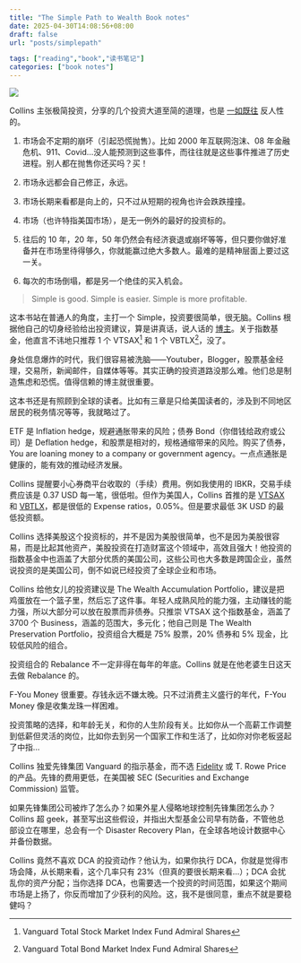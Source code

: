 ```yaml
---
title: "The Simple Path to Wealth Book notes"
date: 2025-04-30T14:08:56+08:00
draft: false
url: "posts/simplepath"

tags: ["reading","book","读书笔记"]
categories: ["book notes"]
---
```


![](/img/simplepathtowealth.jpeg)


Collins 主张极简投资，分享的几个投资大道至简的道理，也是 [一如既往](https://eddy.lu/posts/sameasever/) 反人性的。


1. 市场会不定期的崩坏（引起恐慌抛售）。比如 2000 年互联网泡沫、08 年金融危机、911、Covid…没人能预测到这些事件，而往往就是这些事件推进了历史进程。别人都在抛售你还买吗？买！

2. 市场永远都会自己修正，永远。

3. 市场长期来看都是向上的，只不过从短期的视角也许会跌跌撞撞。

4. 市场（也许特指美国市场），是无一例外的最好的投资标的。

5. 往后的 10 年，20 年，50 年仍然会有经济衰退或崩坏等等，但只要你做好准备并在市场里待得够久，你就能赢过绝大多数人。最难的是精神层面上要过这一关。

6. 每次的市场倒塌，都是另一个绝佳的买入机会。


> Simple is good. Simple is easier. Simple is more profitable.

这本书站在普通人的角度，主打一个 Simple，投资要很简单，很无脑。Collins 根据他自己的切身经验给出投资建议，算是讲真话，说人话的 [博主](https://jlcollinsnh.com/)。关于指数基金，他直言不讳地只推荐 1 个 VTSAX[^1] 和 1 个 VBTLX[^2]，没了。


[^1]: Vanguard Total Stock Market Index Fund Admiral Shares
[^2]: Vanguard Total Bond Market Index Fund Admiral Shares


身处信息爆炸的时代，我们很容易被洗脑——Youtuber，Blogger，股票基金经理，交易所，新闻邮件，自媒体等等。其实正确的投资道路没那么难。他们总是制造焦虑和恐慌。值得信赖的博主就很重要。

这本书还是有照顾到全球的读者。比如有三章是只给美国读者的，涉及到不同地区居民的税务情况等等，我就略过了。 

ETF 是 Inflation hedge，规避通胀带来的风险；债券 Bond（你借钱给政府或公司）是 Deflation hedge，和股票是相对的，规格通缩带来的风险。购买了债券，You are loaning money to a company or government agency。一点点通胀是健康的，能有效的推动经济发展。


Collins 提醒要小心券商平台收取的（手续）费用。例如我使用的 IBKR，交易手续费应该是 0.37 USD 每一笔，很低啦。但作为美国人，Collins 首推的是 [VTSAX](https://finance.yahoo.com/quote/VTSAX/) 和 [VBTLX](https://finance.yahoo.com/quote/VBTLX/)，都是很低的 Expense ratios，0.05%。但是要求最低 3K USD 的最低投资额。

Collins 选择美股这个投资标的，并不是因为美股很简单，也不是因为美股很容易，而是比起其他资产，美股投资在打造财富这个领域中，高效且强大！他投资的指数基金中也涵盖了大部分优质的美国公司，这些公司也大多数是跨国企业，虽然说投资的是美国公司，倒不如说已经投资了全球企业和市场。

Collins 给他女儿的投资建议是 The Wealth Accumulation Portfolio，建议是把鸡蛋放在一个篮子里，然后忘了这件事。年轻人成熟风险的能力强，主动赚钱的能力强，所以大部分可以放在股票而非债券。只推崇 VTSAX 这个指数基金，涵盖了 3700 个 Business，涵盖的范围大，多元化；他自己则是 The Wealth Preservation Portfolio，投资组合大概是 75% 股票，20% 债券和 5% 现金，比较低风险的组合。

投资组合的 Rebalance 不一定非得在每年的年底。Collins 就是在他老婆生日这天去做 Rebalance 的。

F-You Money 很重要。存钱永远不嫌太晚。只不过消费主义盛行的年代，F-You Money 像是收集龙珠一样困难。


投资策略的选择，和年龄无关，和你的人生阶段有关。比如你从一个高薪工作调整到低薪但灵活的岗位，比如你去到另一个国家工作和生活了，比如你对你老板竖起了中指…



Collins 独爱先锋集团 Vanguard 的指示基金，而不选 [Fidelity](https://www.investopedia.com/vanguard-vs-fidelity-4587961) 或 T. Rowe Price 的产品。先锋的费用更低，在美国被 SEC (Securities and Exchange Commission) 监管。



如果先锋集团公司被炸了怎么办？如果外星人侵略地球控制先锋集团怎么办？Collins 超 geek，甚至写出这些假设，并指出大型基金公司早有防备，不管他总部设立在哪里，总会有一个 Disaster Recovery Plan，在全球各地设计数据中心并备份数据。

Collins 竟然不喜欢 DCA 的投资动作？他认为，如果你执行 DCA，你就是觉得市场会降，从长期来看，这个几率只有 23%（但真的要很长期来看…）；DCA 会扰乱你的资产分配；当你选择 DCA，也需要选一个投资的时间范围，如果这个期间市场是上扬了，你反而增加了少获利的风险。这，我不是很同意，重点不就是要稳健吗？

